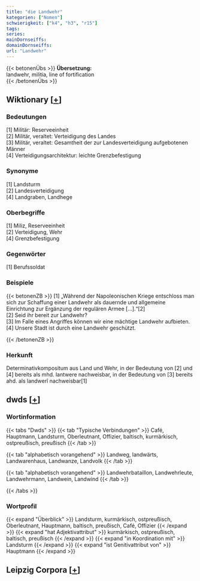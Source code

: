 ```yaml
---
title: "die Landwehr"
kategorien: ["Nomen"]
schwierigkeit: ["k4", "h3", "r15"]
tags:
series:
mainDornseiffs:
domainDornseiffs:
url: "Landwehr"
---
```


{{< betonenÜbs >}}
**Übersetzung:**  
landwehr, militia, line of fortification  
{{< /betonenÜbs >}}

## Wiktionary [[+](https://de.wiktionary.org/wiki/Landwehr)]

### Bedeutungen
[1] Militär: Reserveeinheit  
[2] Militär, veraltet: Verteidigung des Landes  
[3] Militär, veraltet: Gesamtheit der zur Landesverteidigung aufgebotenen Männer  
[4] Verteidigungsarchitektur: leichte Grenzbefestigung  

### Synonyme
[1] Landsturm  
[2] Landesverteidigung  
[4] Landgraben, Landhege  

### Oberbegriffe
[1] Miliz, Reserveeinheit  
[2] Verteidigung, Wehr  
[4] Grenzbefestigung  

### Gegenwörter
[1] Berufssoldat  

### Beispiele
{{< betonenZB >}}
[1] „Während der Napoleonischen Kriege entschloss man sich zur Schaffung einer Landwehr als dauernde und allgemeine Einrichtung zur Ergänzung der regulären Armee […].“[2]  
[2] Seid ihr bereit zur Landwehr?  
[3] Im Falle eines Angriffes können wir eine mächtige Landwehr aufbieten.  
[4] Unsere Stadt ist durch eine Landwehr geschützt.  

{{< /betonenZB >}}
### Herkunft
Determinativkompositum aus Land und Wehr, in der Bedeutung von [2] und [4] bereits als mhd. lantwere nachweisbar, in der Bedeutung von [3] bereits ahd. als landwerî nachweisbar[1]  



## dwds [[+](https://www.dwds.de/wb/Landwehr)]

### Wortinformation
{{< tabs "Dwds" >}}
{{< tab "Typische Verbindungen" >}}
Café, Hauptmann, Landsturm, Oberleutnant, Offizier, baltisch, kurmärkisch, ostpreußisch, preußisch
{{< /tab >}}

{{< tab "alphabetisch vorangehend" >}}
Landweg, landwärts, Landwarenhaus, Landwanze, Landvolk
{{< /tab >}}

{{< tab "alphabetisch vorangehend" >}}
Landwehrbataillon, Landwehrleute, Landwehrmann, Landwein, Landwind
{{< /tab >}}

{{< /tabs >}}

### Wortprofil
{{< expand "Überblick" >}} Landsturm, kurmärkisch, ostpreußisch, Oberleutnant, Hauptmann, baltisch, preußisch, Café, Offizier {{< /expand >}}
{{< expand "hat Adjektivattribut" >}} kurmärkisch, ostpreußisch, baltisch, preußisch {{< /expand >}}
{{< expand "in Koordination mit" >}} Landsturm {{< /expand >}}
{{< expand "ist Genitivattribut von" >}} Hauptmann {{< /expand >}}

## Leipzig Corpora [[+](https://corpora.uni-leipzig.de/en/res?word=Landwehr&corpusId=deu_newscrawl-public_2018)]

